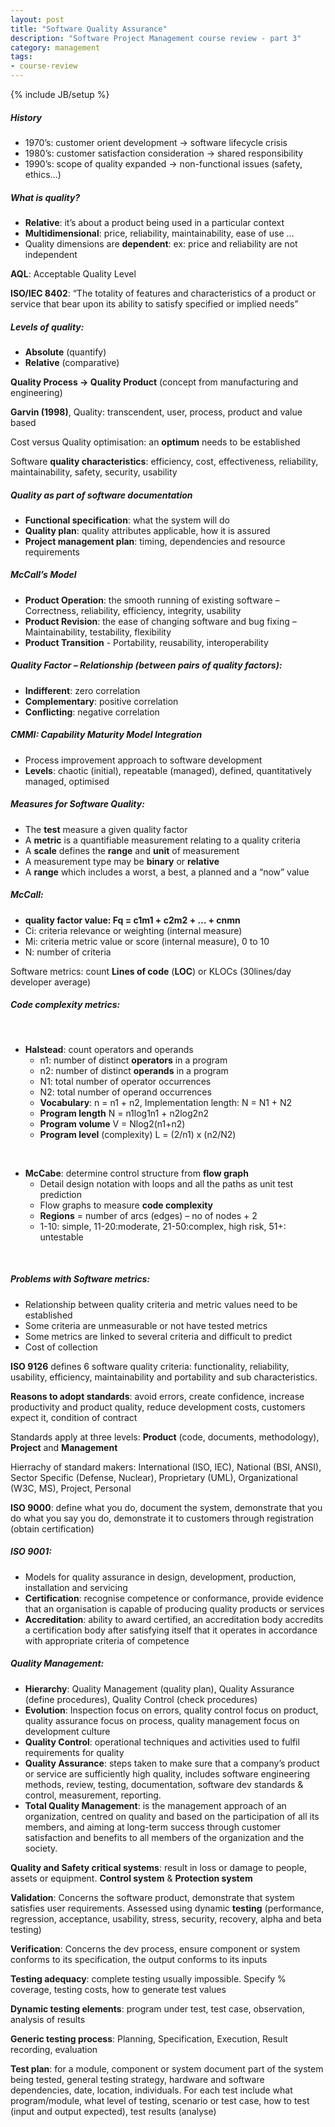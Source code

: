 ```yaml
---
layout: post
title: "Software Quality Assurance"
description: "Software Project Management course review - part 3"
category: management
tags: 
- course-review
---
```

{% include JB/setup %}

##### History
* 1970’s: customer orient development -> software lifecycle crisis
* 1980’s: customer satisfaction consideration -> shared responsibility
* 1990’s: scope of quality expanded -> non-functional issues (safety, ethics…)

##### What is quality?
* **Relative**: it’s about a product being used in a particular context
* **Multidimensional**: price, reliability, maintainability, ease of use …
* Quality dimensions are **dependent**: ex: price and reliability are not independent
 
 **AQL**: Acceptable Quality Level

**ISO/IEC 8402**: “The totality of features and characteristics of a product or service that bear upon its ability to satisfy specified or implied needs”

##### **Levels** of quality:
* **Absolute** (quantify)
* **Relative** (comparative)

**Quality Process -> Quality Product** (concept from manufacturing and engineering)

**Garvin (1998)**, Quality: transcendent, user, process, product and value based

Cost versus Quality optimisation: an **optimum** needs to be established

Software **quality characteristics**: efficiency, cost, effectiveness, reliability, maintainability, safety, security, usability

##### Quality as part of **software documentation**
* **Functional specification**: what the system will do
* **Quality plan**: quality attributes applicable, how it is assured
* **Project management plan**: timing, dependencies and resource requirements

##### **McCall’s Model**
* **Product Operation**: the smooth running of existing software – Correctness, reliability, efficiency, integrity, usability
* **Product Revision**: the ease of changing software and bug fixing – Maintainability, testability, flexibility
* **Product Transition** - Portability, reusability, interoperability

##### **Quality Factor** – Relationship (between pairs of quality factors):
* **Indifferent**: zero correlation
* **Complementary**: positive correlation
* **Conflicting**: negative correlation

##### **CMMI**: Capability Maturity Model Integration
* Process improvement approach to software development
* **Levels**: chaotic (initial), repeatable (managed), defined, quantitatively managed, optimised

##### **Measures** for Software Quality:
* The **test** measure a given quality factor
* A **metric** is a quantifiable measurement relating to a quality criteria
* A **scale** defines the **range** and **unit** of measurement
* A measurement type may be **binary** or **relative**
* A **range** which includes a worst, a best, a planned and a “now” value

##### McCall: 
* **quality factor value: Fq = c1m1 + c2m2 + … + cnmn**
* Ci: criteria relevance or weighting (internal measure)
* Mi: criteria metric value or score (internal measure), 0 to 10
* N: number of criteria

Software metrics: count **Lines of code** (**LOC**) or KLOCs (30lines/day developer average)

##### Code complexity metrics:

<br/>

* **Halstead**: count operators and operands
	- n1: number of distinct **operators** in a program
	- n2: number of distinct **operands** in a program
	- N1: total number of operator occurrences
	- N2: total number of operand occurrences
	- **Vocabulary**: n = n1 + n2, Implementation length: N = N1 + N2
	- **Program length** N = n1log1n1 + n2log2n2
	- **Program volume** V = Nlog2(n1+n2)
	- **Program level** (complexity) L = (2/n1) x (n2/N2)

<br/>

* **McCabe**: determine control structure from **flow graph**
	- Detail design notation with loops and all the paths as unit test prediction
	- Flow graphs to measure **code complexity**
	- **Regions** = number of arcs (edges) – no of nodes + 2
	- 1-10: simple, 11-20:moderate, 21-50:complex, high risk, 51+: untestable

<br/>

##### Problems with Software metrics:
* Relationship between quality criteria and metric values need to be established
* Some criteria are unmeasurable or not have tested metrics
* Some metrics are linked to several criteria and difficult to predict
* Cost of collection


**ISO 9126** defines 6 software quality criteria: functionality, reliability, usability, efficiency, maintainability and portability and sub characteristics.

**Reasons to adopt standards**: avoid errors, create confidence, increase productivity and product quality, reduce development costs, customers expect it, condition of contract

Standards apply at three levels: **Product** (code, documents, methodology), **Project** and **Management**

Hierrachy of standard makers: International (ISO, IEC), National (BSI, ANSI), Sector Specific (Defense, Nuclear), Proprietary (UML), Organizational (W3C, MS), Project, Personal

**ISO 9000**: define what you do, document the system, demonstrate that you do what you say you do, demonstrate it to customers through registration (obtain certification)

##### ISO 9001: 
* Models for quality assurance in design, development, production, installation and servicing
* **Certification**: recognise competence or conformance, provide evidence that an organisation is capable of producing quality products or services
* **Accreditation**: ability to award certified, an accreditation body accredits a certification body after satisfying itself that it operates in accordance with appropriate criteria of competence

##### Quality Management:
* **Hierarchy**: Quality Management (quality plan), Quality Assurance (define procedures), Quality Control (check procedures)
* **Evolution**: Inspection focus on errors, quality control focus on product, quality assurance focus on process, quality management focus on development culture
* **Quality Control**: operational techniques and activities used to fulfil requirements for quality
* **Quality Assurance**: steps taken to make sure that a company’s product or service are sufficiently high quality, includes software engineering methods, review, testing, documentation, software dev standards & control, measurement, reporting.
* **Total Quality Management**: is the management approach of an organization, centred on quality and based on the participation of all its members, and aiming at long-term success through customer satisfaction and benefits to all members of the organization and the society.

**Quality and Safety critical systems**: result in loss or damage to people, assets or equipment. **Control system** & **Protection system**

**Validation**: Concerns the software product, demonstrate that system satisfies user requirements. Assessed using dynamic **testing** (performance, regression, acceptance, usability, stress, security, recovery, alpha and beta testing)

**Verification**: Concerns the dev process, ensure component or system conforms to its specification, the output conforms to its inputs

**Testing adequacy**: complete testing usually impossible. Specify % coverage, testing costs, how to generate test values

**Dynamic testing elements**: program under test, test case, observation, analysis of results

**Generic testing process**: Planning, Specification, Execution, Result recording, evaluation

**Test plan**: for a module, component or system document part of the system being tested, general testing strategy, hardware and software dependencies, date, location, individuals. For each test include what program/module, what level of testing, scenario or test case, how to test (input and output expected), test results (analyse)